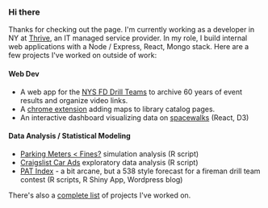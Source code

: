 ### Hi there

Thanks for checking out the page.  I'm currently working as a developer in NY at [Thrive](https://thrivenextgen.com/), an IT managed service provider.  In my role, I build internal web applications with a Node / Express, React, Mongo stack.  Here are a few projects I've worked on outside of work: 

#### Web Dev

* A web app for the [NYS FD Drill Teams](https://nysfddrillteams.com/) to archive 60 years of event results and organize video links.
* A [chrome extension](http://catalogmaps631.com) adding maps to library catalog pages.  
* An interactive dashboard visualizing data on [spacewalks](https://d-murphy.github.io/spacewalk-dashboard/)  (React, D3)

#### Data Analysis / Statistical Modeling

* [Parking Meters < Fines?](https://www.kaggle.com/code/murphydan/how-often-should-you-pay-the-parking-meter/notebook) simulation analysis (R script)
* [Craigslist Car Ads](https://www.kaggle.com/code/murphydan/craigslist-cars-eda/report) exploratory data analysis (R script)
* [PAT Index](https://patindex.wordpress.com/) - a bit arcane, but a 538 style forecast for a fireman drill team contest (R scripts, R Shiny App, Wordpress blog)

There's also a [complete list](https://github.com/d-murphy/d-murphy/blob/main/completeProjectList.md) of projects I've worked on.  
